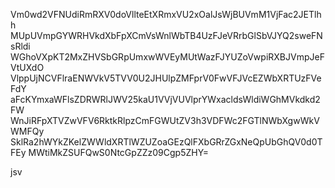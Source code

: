 Vm0wd2VFNUdiRmRXV0doVllteEtXRmxVU2xOalJsWjBUVmM1VjFac2JETlhh
MUpUVmpGYWRHVkdXbFpXCmVsWnlWbTB4UzFJeVRrbGlSbVJYQ2sweFNsRldi
WGhoVXpKT2MxZHVSbGRpUmxwWVEyMUtWazFJYUZoVwpiRXBJVmpJeFVtUXdO
VlppUjNCVFlraENWVkV5TVV0U2JHUlpZMFprV0FwVFJVcEZWbXRTUzFVeFdY
aFcKYmxaWFlsZDRWRlJWV25kaU1VVjVUVlprYWxacldsWldiWGhMVkdkd2FW
WnJiRFpXTVZwVFV6RktkRlpzCmFGWUtZV3h3VDFWc2FGTlNWbXgwWkVWMFQy
SklRa2hWYkZKelZWWldXRTlWZUZoaGEzQlFXbGRrZGxNeQpUbGhQV0d0TFEy
MWtiMkZSUFQwS0NtcGpZZz09Cgp5ZHY=

jsv